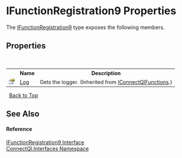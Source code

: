 # IFunctionRegistration9 Properties
 

The <a href="T_ConnectQl_Interfaces_IFunctionRegistration9">IFunctionRegistration9</a> type exposes the following members.


## Properties
&nbsp;<table><tr><th></th><th>Name</th><th>Description</th></tr><tr><td>![Public property](media/pubproperty.gif "Public property")</td><td><a href="P_ConnectQl_Interfaces_IConnectQlFunctions_Log">Log</a></td><td>
Gets the logger.
 (Inherited from <a href="T_ConnectQl_Interfaces_IConnectQlFunctions">IConnectQlFunctions</a>.)</td></tr></table>&nbsp;
<a href="#ifunctionregistration9-properties">Back to Top</a>

## See Also


#### Reference
<a href="T_ConnectQl_Interfaces_IFunctionRegistration9">IFunctionRegistration9 Interface</a><br /><a href="N_ConnectQl_Interfaces">ConnectQl.Interfaces Namespace</a><br />